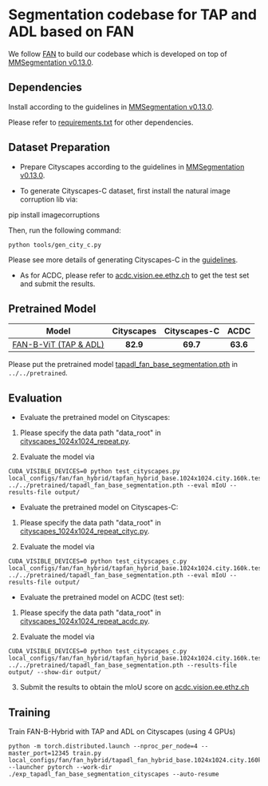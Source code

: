 # Segmentation codebase for TAP and ADL based on FAN

We follow [FAN](https://github.com/NVlabs/FAN/tree/master) to build our codebase which is developed on top of [MMSegmentation v0.13.0](https://github.com/open-mmlab/mmsegmentation/tree/v0.13.0).


## Dependencies

Install according to the guidelines in [MMSegmentation v0.13.0](https://github.com/open-mmlab/mmsegmentation/tree/v0.13.0).

Please refer to [requirements.txt](https://github.com/guoyongcs/TAPADL/blob/main/requirements.txt) for other dependencies.


## Dataset Preparation

- Prepare Cityscapes according to the guidelines in [MMSegmentation v0.13.0](https://github.com/open-mmlab/mmsegmentation/tree/v0.13.0).


- To generate Cityscapes-C dataset, first install the natural image corruption lib via:

pip install imagecorruptions

Then, run the following command:

```
python tools/gen_city_c.py
```

Please see more details of generating Cityscapes-C in the [guidelines](https://github.com/NVlabs/FAN/tree/master/segmentation).


- As for ACDC, please refer to [acdc.vision.ee.ethz.ch](https://acdc.vision.ee.ethz.ch) to get the test set and submit the results.

## Pretrained Model

|       Model       | Cityscapes | Cityscapes-C | ACDC |
|:-----------------:|:----------------:|:-----------------:|:---------------:|
|  [FAN-B-ViT (TAP & ADL)](https://github.com/guoyongcs/TAPADL/releases/download/v1.0/tapadl_fan_base_segmentation.pth)   |     **82.9**     |     **69.7**      |    **63.6**     |

Please put the pretrained model [tapadl_fan_base_segmentation.pth](https://github.com/guoyongcs/TAPADL/releases/download/v1.0/tapadl_fan_base_segmentation.pth) in ```../../pretrained```.


## Evaluation

- Evaluate the pretrained model on Cityscapes:

1. Please specify the data path "data_root" in [cityscapes_1024x1024_repeat.py](https://github.com/guoyongcs/TAPADL/blob/main/TAPADL_FAN/segmentation/local_configs/_base_/datasets/cityscapes_1024x1024_repeat.py).


2. Evaluate the model via
```
CUDA_VISIBLE_DEVICES=0 python test_cityscapes.py local_configs/fan/fan_hybrid/tapfan_hybrid_base.1024x1024.city.160k.test.py ../../pretrained/tapadl_fan_base_segmentation.pth --eval mIoU --results-file output/
```



- Evaluate the pretrained model on Cityscapes-C:

1. Please specify the data path "data_root" in [cityscapes_1024x1024_repeat_cityc.py](https://github.com/guoyongcs/TAPADL/blob/main/TAPADL_FAN/segmentation/local_configs/_base_/datasets/cityscapes_1024x1024_repeat_cityc.py).


2. Evaluate the model via
```
CUDA_VISIBLE_DEVICES=0 python test_cityscapes_c.py local_configs/fan/fan_hybrid/tapfan_hybrid_base.1024x1024.city.160k.test.py ../../pretrained/tapadl_fan_base_segmentation.pth --eval mIoU --results-file output/
```


- Evaluate the pretrained model on ACDC (test set):

1. Please specify the data path "data_root" in [cityscapes_1024x1024_repeat_acdc.py](https://github.com/guoyongcs/TAPADL/blob/main/TAPADL_FAN/segmentation/local_configs/_base_/datasets/cityscapes_1024x1024_repeat_acdc.py).


2. Evaluate the model via
```
CUDA_VISIBLE_DEVICES=0 python test_cityscapes_c.py local_configs/fan/fan_hybrid/tapfan_hybrid_base.1024x1024.city.160k.test.py ../../pretrained/tapadl_fan_base_segmentation.pth --results-file output/ --show-dir output/
```

3. Submit the results to obtain the mIoU score on [acdc.vision.ee.ethz.ch](https://acdc.vision.ee.ethz.ch)



## Training

Train FAN-B-Hybrid with TAP and ADL on Cityscapes (using 4 GPUs)

```
python -m torch.distributed.launch --nproc_per_node=4 --master_port=12345 train.py local_configs/fan/fan_hybrid/tapadl_fan_hybrid_base.1024x1024.city.160k.py --launcher pytorch --work-dir ./exp_tapadl_fan_base_segmentation_cityscapes --auto-resume
```

